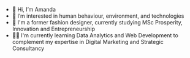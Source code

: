 - 👋 Hi, I’m Amanda
- 👀 I’m interested in human behaviour, environment, and technologies
- 🌱 I'm a former fashion designer, currently studying MSc Prosperity, Innovation and Entrepreneurship
- 👩‍💻 I'm currently learning Data Analytics and Web Development to complement my expertise in Digital Marketing and Strategic Consultancy

<!---
amandakartikasari/amandakartikasari is a ✨ special ✨ repository because its `README.md` (this file) appears on your GitHub profile.
You can click the Preview link to take a look at your changes.
--->
